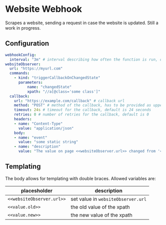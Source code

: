 # Website Webhook

Scrapes a website, sending a request in case the website is updated.
Still a work in progress.

## Configuration

```yaml
webhookConfig:
  interval: "3m" # interval describing how often the function is run, default is every 3 minutes, if set 'runOnce' will be ignored
websiteObserver:
  url: "https://myurl.com"
  commands:
    - kind: "triggerCallbackOnChangedState"
      parameters:
          name: "changedState"
          xpath: "//a[@class='some class']"
  callback:
    url: "https://example.com/callback" # callback url
    method: "POST" # method of the callback, has to be provided as uppercase string
    timeout: 24s # timeout for the callback, default is 24 seconds
    retries: 0 # number of retries for the callback, default is 0
    headers:
    - name: "Content-Type"
      value: "application/json"
    body:
    - name: "event"
      value: "some static string"
    - name: "description"
      value: "The value on page <<websiteObserver.url>> changed from '<<command.oldState>>' to '<<command.changedState>>'"
```

## Templating

The body allows for templating with double braces. Allowed variables are:

placesholder | description
----------- | -----------
`<<websiteObserver.url>>` | set value in `websiteObserver.url`
`<<value.old>>` | the old value of the xpath
`<<value.new>>` | the new value of the xpath
